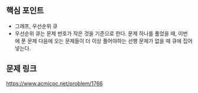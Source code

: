 ## 핵심 포인트

- 그래프, 우선순위 큐
- 우선순위 큐는 문제 번호가 작은 것을 기준으로 한다. 문제 하나를 풀었을 때, 이번에 푼 문제 다음에 오는 문제들이 더 이상 풀어야하는 선행 문제가 없을 때 큐에 집어넣는다.

## 문제 링크

https://www.acmicpc.net/problem/1766

